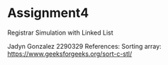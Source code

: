 # Assignment4
Registrar Simulation with Linked List

Jadyn Gonzalez
2290329
References:
Sorting array: https://www.geeksforgeeks.org/sort-c-stl/
